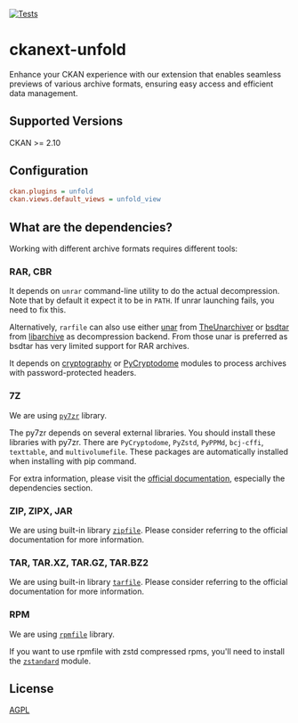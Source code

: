 [![Tests](https://github.com/DataShades/ckanext-unfold/workflows/Tests/badge.svg?branch=master)](https://github.com/DataShades/ckanext-unfold/actions)

# ckanext-unfold

Enhance your CKAN experience with our extension that enables seamless previews of various archive formats, ensuring easy access and efficient data management.

## Supported Versions

CKAN >= 2.10

## Configuration

```ini
ckan.plugins = unfold
ckan.views.default_views = unfold_view
```

## What are the dependencies?

Working with different archive formats requires different tools:

### RAR, CBR

It depends on `unrar` command-line utility to do the actual decompression. Note that by default it expect it to be in `PATH`.
If unrar launching fails, you need to fix this.

Alternatively, `rarfile` can also use either [unar](https://theunarchiver.com/command-line) from [TheUnarchiver](https://theunarchiver.com/) or
[bsdtar](https://github.com/libarchive/libarchive/wiki/ManPageBsdtar1) from [libarchive](https://www.libarchive.org/) as
decompression backend. From those unar is preferred as bsdtar has very limited support for RAR archives.

It depends on [cryptography](https://pypi.org/project/cryptography/) or [PyCryptodome](https://pypi.org/project/pycryptodome/)
modules to process archives with password-protected headers.

### 7Z

We are using [`py7zr`](https://py7zr.readthedocs.io/) library.

The py7zr depends on several external libraries. You should install these libraries with py7zr.
There are `PyCryptodome`, `PyZstd`, `PyPPMd`, `bcj-cffi`, `texttable`, and `multivolumefile`.
These packages are automatically installed when installing with pip command.

For extra information, please visit the [official documentation](https://py7zr.readthedocs.io/en/latest/user_guide.html#dependencies),
especially the dependencies section.

### ZIP, ZIPX, JAR

We are using built-in library [`zipfile`](https://docs.python.org/3/library/zipfile.html). Please consider referring to the official documentation for more information.

### TAR, TAR.XZ, TAR.GZ, TAR.BZ2

We are using built-in library [`tarfile`](https://docs.python.org/3/library/tarfile.html). Please consider referring to the official documentation for more information.

### RPM

We are using [`rpmfile`](https://github.com/srossross/rpmfile) library.

If you want to use rpmfile with zstd compressed rpms, you'll need to install the [`zstandard`](https://pypi.org/project/zstandard/) module.

## License

[AGPL](https://www.gnu.org/licenses/agpl-3.0.en.html)
